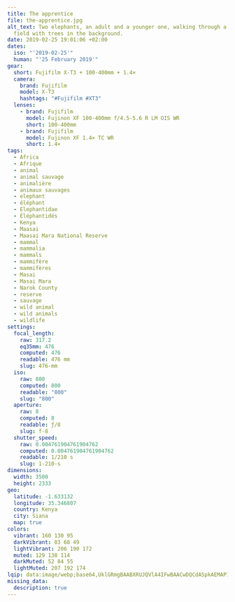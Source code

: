 ```yaml
---
title: The apprentice
file: the-apprentice.jpg
alt_text: Two elephants, an adult and a younger one, walking through a grassy
  field with trees in the background.
date: 2019-02-25 19:01:06 +02:00
dates:
  iso: "'2019-02-25'"
  human: "'25 February 2019'"
gear:
  short: Fujifilm X-T3 + 100-400mm + 1.4×
  camera:
    brand: Fujifilm
    model: X-T3
    hashtags: "#Fujifilm #XT3"
  lenses:
    - brand: Fujifilm
      model: Fujinon XF 100-400mm f/4.5-5.6 R LM OIS WR
      short: 100-400mm
    - brand: Fujifilm
      model: Fujinon XF 1.4× TC WR
      short: 1.4×
tags:
  - Africa
  - Afrique
  - animal
  - animal sauvage
  - animalière
  - animaux sauvages
  - elephant
  - éléphant
  - Elephantidae
  - Éléphantidés
  - Kenya
  - Maasai
  - Maasai Mara National Reserve
  - mammal
  - mammalia
  - mammals
  - mammifère
  - mammifères
  - Masai
  - Masai Mara
  - Narok County
  - reserve
  - sauvage
  - wild animal
  - wild animals
  - wildlife
settings:
  focal_length:
    raw: 317.2
    eq35mm: 476
    computed: 476
    readable: 476 mm
    slug: 476-mm
  iso:
    raw: 800
    computed: 800
    readable: "800"
    slug: "800"
  aperture:
    raw: 8
    computed: 8
    readable: ƒ/8
    slug: f-8
  shutter_speed:
    raw: 0.004761904761904762
    computed: 0.004761904761904762
    readable: 1/210 s
    slug: 1-210-s
dimensions:
  width: 3500
  height: 2333
geo:
  latitude: -1.633132
  longitude: 35.346807
  country: Kenya
  city: Siana
  map: true
colors:
  vibrant: 160 130 95
  darkVibrant: 83 68 49
  lightVibrant: 206 190 172
  muted: 129 138 114
  darkMuted: 52 84 55
  lightMuted: 207 192 174
lqip: data:image/webp;base64,UklGRmgBAABXRUJQVlA4IFwBAACwDQCdASpkAEMAP12gvFiyrTsjtRsbU2AriWUtgBsgDO70cMzR5xB1bx61ouLqab0NmGusEc4ERrQslxO4Fgc+mRpnm4Mvu4zIvT5cGW5oGnVOK5SHcqEteoggemv3blriCkr5RtukOBJmiAWMMBreBII2Z1kwANcz+frHwbI0wESFs1UelwtAoE0l9FxX3nfKSAJpUeIKNk0vlLltAm4oYapuZLXs8owCMcvBYVoJODUGZn9pgRZIH6DIodaPNgSzOTWbmRSCtCyoSkpACW0zzgNIY1kcVvAI2D7gI0M9/0pVtSUk7ugfym2haA43M69gFrqkGJttWKhXvieVNGaEIFm2yzJCCEh37ecx41OBwfryjYNk9I1Ynx5Q/uCfPVWfkOUsGKEJEggbO0ZZfC3BQUuTcF7C46w4a+yvyTq7vQgzcKajC0GFMXC+uiXNDnZO6NrdHDID/ewAAAA=
missing_data:
  description: true
---
```



